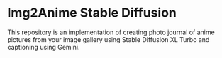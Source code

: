 # Img2Anime Stable Diffusion
This repository is an implementation of creating photo journal of anime pictures from your image gallery using Stable Diffusion XL Turbo and captioning using Gemini.
